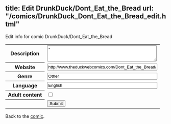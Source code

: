 title: Edit DrunkDuck/Dont_Eat_the_Bread
url: "/comics/DrunkDuck_Dont_Eat_the_Bread_edit.html"
---
Edit info for comic DrunkDuck/Dont_Eat_the_Bread

<form name="comic" action="http://gaepostmail.appspot.com/comic/" method="post">
<table class="comicinfo">
<tr>
<th>Description</th><td><textarea name="description" cols="40" rows="3">-</textarea></td>
</tr>
<tr>
<th>Website</th><td><input type="text" name="url" value="http://www.theduckwebcomics.com/Dont_Eat_the_Bread/" size="40"/></td>
</tr>
<tr>
<th>Genre</th><td><input type="text" name="genre" value="Other" size="40"/></td>
</tr>
<tr>
<th>Language</th><td><input type="text" name="language" value="English" size="40"/></td>
</tr>
<tr>
<th>Adult content</th><td><input type="checkbox" name="adult" value="adult" /></td>
</tr>
<tr>
<th></th><td>
<input type="hidden" name="comic" value="DrunkDuck_Dont_Eat_the_Bread" />
<input type="submit" name="submit" value="Submit" />
</td>
</tr>
</table>
</form>

Back to the [comic](DrunkDuck_Dont_Eat_the_Bread.html).
